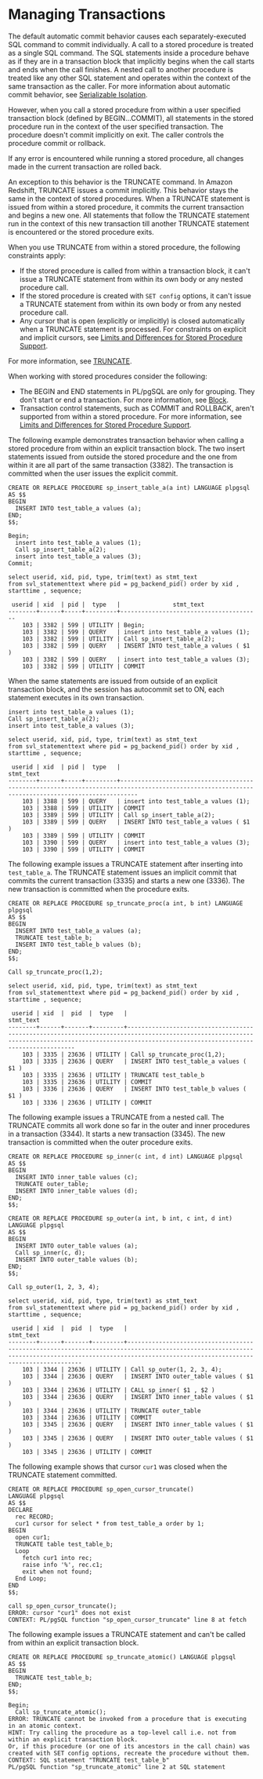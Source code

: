 # Managing Transactions<a name="stored-procedure-transaction-management"></a>

The default automatic commit behavior causes each separately\-executed SQL command to commit individually\. A call to a stored procedure is treated as a single SQL command\. The SQL statements inside a procedure behave as if they are in a transaction block that implicitly begins when the call starts and ends when the call finishes\. A nested call to another procedure is treated like any other SQL statement and operates within the context of the same transaction as the caller\. For more information about automatic commit behavior, see [Serializable Isolation](c_serial_isolation.md)\.

However, when you call a stored procedure from within a user specified transaction block \(defined by BEGIN\.\.\.COMMIT\), all statements in the stored procedure run in the context of the user specified transaction\. The procedure doesn't commit implicitly on exit\. The caller controls the procedure commit or rollback\.

If any error is encountered while running a stored procedure, all changes made in the current transaction are rolled back\.

An exception to this behavior is the TRUNCATE command\. In Amazon Redshift, TRUNCATE issues a commit implicitly\. This behavior stays the same in the context of stored procedures\. When a TRUNCATE statement is issued from within a stored procedure, it commits the current transaction and begins a new one\. All statements that follow the TRUNCATE statement run in the context of this new transaction till another TRUNCATE statement is encountered or the stored procedure exits\.

When you use TRUNCATE from within a stored procedure, the following constraints apply:
+ If the stored procedure is called from within a transaction block, it can't issue a TRUNCATE statement from within its own body or any nested procedure call\.
+ If the stored procedure is created with `SET config` options, it can't issue a TRUNCATE statement from within its own body or from any nested procedure call\. 
+ Any cursor that is open \(explicitly or implicitly\) is closed automatically when a TRUNCATE statement is processed\. For constraints on explicit and implicit cursors, see [Limits and Differences for Stored Procedure Support](stored-procedure-constraints.md)\.

For more information, see [TRUNCATE](r_TRUNCATE.md)\.

When working with stored procedures consider the following:
+ The BEGIN and END statements in PL/pgSQL are only for grouping\. They don't start or end a transaction\. For more information, see [Block](c_PLpgSQL-structure.md#r_PLpgSQL-block)\. 
+ Transaction control statements, such as COMMIT and ROLLBACK, aren't supported from within a stored procedure\. For more information, see [Limits and Differences for Stored Procedure Support](stored-procedure-constraints.md)\.

The following example demonstrates transaction behavior when calling a stored procedure from within an explicit transaction block\. The two insert statements issued from outside the stored procedure and the one from within it are all part of the same transaction \(3382\)\. The transaction is committed when the user issues the explicit commit\.

```
CREATE OR REPLACE PROCEDURE sp_insert_table_a(a int) LANGUAGE plpgsql
AS $$
BEGIN
  INSERT INTO test_table_a values (a);
END;
$$;

Begin;
  insert into test_table_a values (1);
  Call sp_insert_table_a(2);
  insert into test_table_a values (3);
Commit; 

select userid, xid, pid, type, trim(text) as stmt_text 
from svl_statementtext where pid = pg_backend_pid() order by xid , starttime , sequence;

 userid | xid  | pid |  type   |               stmt_text
--------+------+-----+---------+----------------------------------------
    103 | 3382 | 599 | UTILITY | Begin;
    103 | 3382 | 599 | QUERY   | insert into test_table_a values (1);
    103 | 3382 | 599 | UTILITY | Call sp_insert_table_a(2);
    103 | 3382 | 599 | QUERY   | INSERT INTO test_table_a values ( $1 )
    103 | 3382 | 599 | QUERY   | insert into test_table_a values (3);
    103 | 3382 | 599 | UTILITY | COMMIT
```

When the same statements are issued from outside of an explicit transaction block, and the session has autocommit set to ON, each statement executes in its own transaction\.

```
insert into test_table_a values (1);
Call sp_insert_table_a(2);
insert into test_table_a values (3);

select userid, xid, pid, type, trim(text) as stmt_text 
from svl_statementtext where pid = pg_backend_pid() order by xid , starttime , sequence;

 userid | xid  | pid |  type   |                                                                    stmt_text
--------+------+-----+---------+-------------------------------------------------------------------------------------------------------------------------------------------------
    103 | 3388 | 599 | QUERY   | insert into test_table_a values (1);
    103 | 3388 | 599 | UTILITY | COMMIT
    103 | 3389 | 599 | UTILITY | Call sp_insert_table_a(2);
    103 | 3389 | 599 | QUERY   | INSERT INTO test_table_a values ( $1 )
    103 | 3389 | 599 | UTILITY | COMMIT
    103 | 3390 | 599 | QUERY   | insert into test_table_a values (3);
    103 | 3390 | 599 | UTILITY | COMMIT
```

The following example issues a TRUNCATE statement after inserting into `test_table_a`\. The TRUNCATE statement issues an implicit commit that commits the current transaction \(3335\) and starts a new one \(3336\)\. The new transaction is committed when the procedure exits\.

```
CREATE OR REPLACE PROCEDURE sp_truncate_proc(a int, b int) LANGUAGE plpgsql
AS $$
BEGIN
  INSERT INTO test_table_a values (a);
  TRUNCATE test_table_b;
  INSERT INTO test_table_b values (b);
END;
$$;

Call sp_truncate_proc(1,2);

select userid, xid, pid, type, trim(text) as stmt_text 
from svl_statementtext where pid = pg_backend_pid() order by xid , starttime , sequence;

 userid | xid  |  pid  |  type   |                                                                                             stmt_text
--------+------+-------+---------+---------------------------------------------------------------------------------------------------------------------------------------------------------------------------------------------------
    103 | 3335 | 23636 | UTILITY | Call sp_truncate_proc(1,2);
    103 | 3335 | 23636 | QUERY   | INSERT INTO test_table_a values ( $1 )
    103 | 3335 | 23636 | UTILITY | TRUNCATE test_table_b
    103 | 3335 | 23636 | UTILITY | COMMIT
    103 | 3336 | 23636 | QUERY   | INSERT INTO test_table_b values ( $1 )
    103 | 3336 | 23636 | UTILITY | COMMIT
```

The following example issues a TRUNCATE from a nested call\. The TRUNCATE commits all work done so far in the outer and inner procedures in a transaction \(3344\)\. It starts a new transaction \(3345\)\. The new transaction is committed when the outer procedure exits\.

```
CREATE OR REPLACE PROCEDURE sp_inner(c int, d int) LANGUAGE plpgsql
AS $$
BEGIN
  INSERT INTO inner_table values (c);
  TRUNCATE outer_table;
  INSERT INTO inner_table values (d);
END;
$$;

CREATE OR REPLACE PROCEDURE sp_outer(a int, b int, c int, d int) LANGUAGE plpgsql
AS $$
BEGIN
  INSERT INTO outer_table values (a);
  Call sp_inner(c, d);
  INSERT INTO outer_table values (b);
END;
$$;

Call sp_outer(1, 2, 3, 4);

select userid, xid, pid, type, trim(text) as stmt_text 
from svl_statementtext where pid = pg_backend_pid() order by xid , starttime , sequence;

 userid | xid  |  pid  |  type   |                                                                                              stmt_text
--------+------+-------+---------+-----------------------------------------------------------------------------------------------------------------------------------------------------------------------------------------------------
    103 | 3344 | 23636 | UTILITY | Call sp_outer(1, 2, 3, 4);
    103 | 3344 | 23636 | QUERY   | INSERT INTO outer_table values ( $1 )
    103 | 3344 | 23636 | UTILITY | CALL sp_inner( $1 , $2 )
    103 | 3344 | 23636 | QUERY   | INSERT INTO inner_table values ( $1 )
    103 | 3344 | 23636 | UTILITY | TRUNCATE outer_table
    103 | 3344 | 23636 | UTILITY | COMMIT
    103 | 3345 | 23636 | QUERY   | INSERT INTO inner_table values ( $1 )
    103 | 3345 | 23636 | QUERY   | INSERT INTO outer_table values ( $1 )
    103 | 3345 | 23636 | UTILITY | COMMIT
```

The following example shows that cursor `cur1` was closed when the TRUNCATE statement committed\.

```
CREATE OR REPLACE PROCEDURE sp_open_cursor_truncate()
LANGUAGE plpgsql
AS $$
DECLARE
  rec RECORD;
  cur1 cursor for select * from test_table_a order by 1;
BEGIN
  open cur1;
  TRUNCATE table test_table_b;
  Loop
    fetch cur1 into rec;
    raise info '%', rec.c1;
    exit when not found;
  End Loop;
END
$$;

call sp_open_cursor_truncate();
ERROR: cursor "cur1" does not exist
CONTEXT: PL/pgSQL function "sp_open_cursor_truncate" line 8 at fetch
```

The following example issues a TRUNCATE statement and can't be called from within an explicit transaction block\.

```
CREATE OR REPLACE PROCEDURE sp_truncate_atomic() LANGUAGE plpgsql
AS $$
BEGIN
  TRUNCATE test_table_b;
END;
$$;

Begin;
  Call sp_truncate_atomic();
ERROR: TRUNCATE cannot be invoked from a procedure that is executing in an atomic context.
HINT: Try calling the procedure as a top-level call i.e. not from within an explicit transaction block. 
Or, if this procedure (or one of its ancestors in the call chain) was created with SET config options, recreate the procedure without them.
CONTEXT: SQL statement "TRUNCATE test_table_b"
PL/pgSQL function "sp_truncate_atomic" line 2 at SQL statement
```